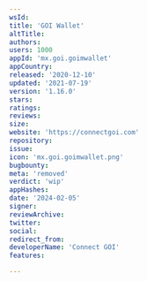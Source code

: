 ```yaml
---
wsId: 
title: 'GOI Wallet'
altTitle: 
authors: 
users: 1000
appId: 'mx.goi.goimwallet'
appCountry: 
released: '2020-12-10'
updated: '2021-07-19'
version: '1.16.0'
stars: 
ratings: 
reviews: 
size: 
website: 'https://connectgoi.com'
repository: 
issue: 
icon: 'mx.goi.goimwallet.png'
bugbounty: 
meta: 'removed'
verdict: 'wip'
appHashes: 
date: '2024-02-05'
signer: 
reviewArchive: 
twitter: 
social: 
redirect_from: 
developerName: 'Connect GOI'
features: 

---
```


